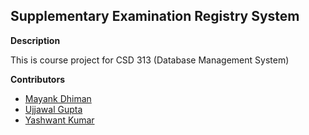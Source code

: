 ## Supplementary Examination Registry System

**Description**

This is course project for CSD 313 (Database Management System)

**Contributors**
- [Mayank Dhiman](https://www.github.com/mayankdhiman)
- [Ujjawal Gupta](https://www.github.com/ujjawalgupta29)
- [Yashwant Kumar](https://www.github.com/yash17525)
